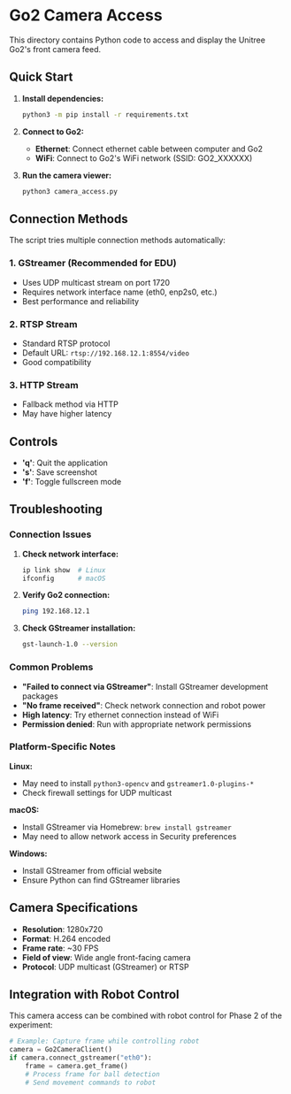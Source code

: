 # Go2 Camera Access

This directory contains Python code to access and display the Unitree Go2's front camera feed.

## Quick Start

1. **Install dependencies:**
   ```bash
   python3 -m pip install -r requirements.txt
   ```

2. **Connect to Go2:**
   - **Ethernet**: Connect ethernet cable between computer and Go2
   - **WiFi**: Connect to Go2's WiFi network (SSID: GO2_XXXXXX)

3. **Run the camera viewer:**
   ```bash
   python3 camera_access.py
   ```

## Connection Methods

The script tries multiple connection methods automatically:

### 1. GStreamer (Recommended for EDU)
- Uses UDP multicast stream on port 1720
- Requires network interface name (eth0, enp2s0, etc.)
- Best performance and reliability

### 2. RTSP Stream
- Standard RTSP protocol
- Default URL: `rtsp://192.168.12.1:8554/video`
- Good compatibility

### 3. HTTP Stream
- Fallback method via HTTP
- May have higher latency

## Controls

- **'q'**: Quit the application
- **'s'**: Save screenshot 
- **'f'**: Toggle fullscreen mode

## Troubleshooting

### Connection Issues
1. **Check network interface:**
   ```bash
   ip link show  # Linux
   ifconfig      # macOS
   ```

2. **Verify Go2 connection:**
   ```bash
   ping 192.168.12.1
   ```

3. **Check GStreamer installation:**
   ```bash
   gst-launch-1.0 --version
   ```

### Common Problems

- **"Failed to connect via GStreamer"**: Install GStreamer development packages
- **"No frame received"**: Check network connection and robot power
- **High latency**: Try ethernet connection instead of WiFi
- **Permission denied**: Run with appropriate network permissions

### Platform-Specific Notes

**Linux:**
- May need to install `python3-opencv` and `gstreamer1.0-plugins-*`
- Check firewall settings for UDP multicast

**macOS:** 
- Install GStreamer via Homebrew: `brew install gstreamer`
- May need to allow network access in Security preferences

**Windows:**
- Install GStreamer from official website
- Ensure Python can find GStreamer libraries

## Camera Specifications

- **Resolution**: 1280x720
- **Format**: H.264 encoded
- **Frame rate**: ~30 FPS
- **Field of view**: Wide angle front-facing camera
- **Protocol**: UDP multicast (GStreamer) or RTSP

## Integration with Robot Control

This camera access can be combined with robot control for Phase 2 of the experiment:

```python
# Example: Capture frame while controlling robot
camera = Go2CameraClient()
if camera.connect_gstreamer("eth0"):
    frame = camera.get_frame()
    # Process frame for ball detection
    # Send movement commands to robot
```